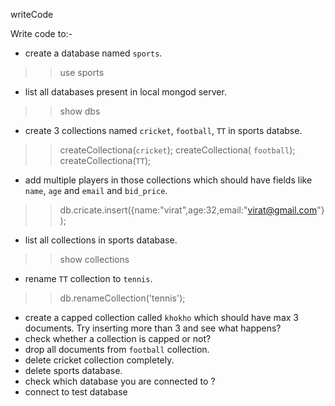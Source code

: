writeCode

Write code to:-

- create a database named `sports`.
>> use sports

- list all databases present in local mongod server.
>>show dbs
- create 3 collections named `cricket`, `football`, `TT` in sports databse.
>>createCollectiona(`cricket`);
>>createCollectiona( `football`);
>>createCollectiona(`TT`);
- add multiple players in those collections which should have fields like `name`, `age` and `email` and `bid_price`.
>>db.cricate.insert({name:"virat",age:32,email:"virat@gmail.com"});

- list all collections in sports database.
>>show collections
- rename `TT` collection to `tennis`.
>>db.renameCollection('tennis');
- create a capped collection called `khokho` which should have max 3 documents.
  Try inserting more than 3 and see what happens?
- check whether a collection is capped or not?
- drop all documents from `football` collection.
- delete cricket collection completely.
- delete sports database.
- check which database you are connected to ?
- connect to test database
